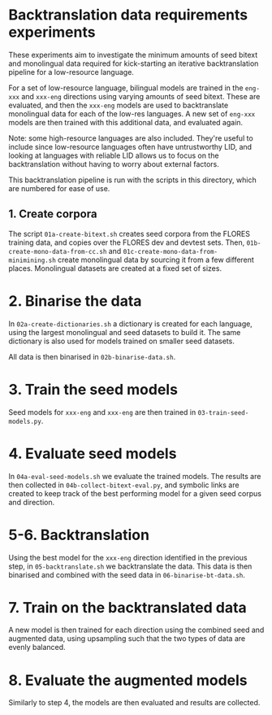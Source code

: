 # Backtranslation data requirements experiments

These experiments aim to investigate the minimum amounts of seed bitext and monolingual
data required for kick-starting an iterative backtranslation pipeline for a
low-resource language.

For a set of low-resource language, bilingual models are trained in the `eng-xxx` and
`xxx-eng` directions using varying amounts of seed bitext.  These are evaluated, and then
the `xxx-eng` models are used to backtranslate monolingual data for each of the low-res
languages. A new set of `eng-xxx` models are then trained with this additional data, and
evaluated again.

Note: some high-resource languages are also included. They're useful to include since
low-resource languages often have untrustworthy LID, and looking at languages with
reliable LID allows us to focus on the backtranslation without having to worry about
external factors.

This backtranslation pipeline is run with the scripts in this directory, which are
numbered for ease of use.

## 1. Create corpora

The script `01a-create-bitext.sh` creates seed corpora from the FLORES training data,
and copies over the FLORES dev and devtest sets. Then, `01b-create-mono-data-from-cc.sh`
and `01c-create-mono-data-from-minimining.sh` create monolingual data by sourcing
it from a few different places. Monolingual datasets are created at a fixed set of
sizes.

# 2. Binarise the data

In `02a-create-dictionaries.sh` a dictionary is created for each language, using the
largest monolingual and seed datasets to build it. The same dictionary is also used
for models trained on smaller seed datasets.

All data is then binarised in `02b-binarise-data.sh`.

# 3. Train the seed models

Seed models for `xxx-eng` and `xxx-eng` are then trained in `03-train-seed-models.py`.

# 4. Evaluate seed models

In `04a-eval-seed-models.sh` we evaluate the trained models. The results are then
collected in `04b-collect-bitext-eval.py`, and symbolic links are created to keep track
of the best performing model for a given seed corpus and direction.

# 5-6. Backtranslation

Using the best model for the `xxx-eng` direction identified in the previous step, in
`05-backtranslate.sh` we backtranslate the data. This data is then binarised and
combined with the seed data in `06-binarise-bt-data.sh`.

# 7. Train on the backtranslated data

A new model is then trained for each direction using the combined seed and augmented
data, using upsampling such that the two types of data are evenly balanced.

# 8. Evaluate the augmented models

Similarly to step 4, the models are then evaluated and results are collected.

